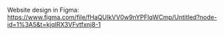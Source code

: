 Website design in Figma:
https://www.figma.com/file/fHaQUIkVV0w9nYPFlqWCmp/Untitled?node-id=1%3A5&t=kjqIRX3VFvtfxnj8-1
